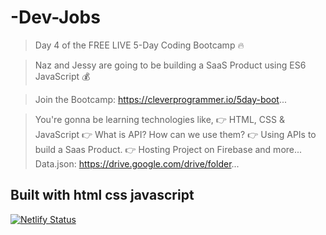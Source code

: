 # -Dev-Jobs

> Day 4 of the FREE LIVE 5-Day Coding Bootcamp 🔥

> Naz and Jessy are going to be building a SaaS Product using ES6 JavaScript 💰

> Join the Bootcamp: https://cleverprogrammer.io/5day-boot...

> You're gonna be learning technologies like,
> 👉 HTML, CSS & JavaScript
> 👉 What is API? How can we use them?
> 👉 Using APIs to build a Saas Product.
> 👉 Hosting Project on Firebase
> and more...
> Data.json: https://drive.google.com/drive/folder...


##  Built with html css javascript


[![Netlify Status](https://api.netlify.com/api/v1/badges/67ad5bd5-daa1-4f66-9403-ea786283f785/deploy-status)](https://app.netlify.com/sites/dev-jobs-deb/deploys)

